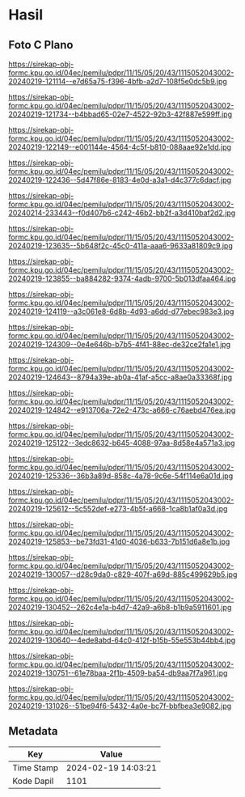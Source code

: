 # Hasil

## Foto C Plano

https://sirekap-obj-formc.kpu.go.id/04ec/pemilu/pdpr/11/15/05/20/43/1115052043002-20240219-121114--e7d65a75-f396-4bfb-a2d7-108f5e0dc5b9.jpg

https://sirekap-obj-formc.kpu.go.id/04ec/pemilu/pdpr/11/15/05/20/43/1115052043002-20240219-121734--b4bbad65-02e7-4522-92b3-42f887e599ff.jpg

https://sirekap-obj-formc.kpu.go.id/04ec/pemilu/pdpr/11/15/05/20/43/1115052043002-20240219-122149--e001144e-4564-4c5f-b810-088aae92e1dd.jpg

https://sirekap-obj-formc.kpu.go.id/04ec/pemilu/pdpr/11/15/05/20/43/1115052043002-20240219-122436--5d47f86e-8183-4e0d-a3a1-d4c377c6dacf.jpg

https://sirekap-obj-formc.kpu.go.id/04ec/pemilu/pdpr/11/15/05/20/43/1115052043002-20240214-233443--f0d407b6-c242-46b2-bb2f-a3d410baf2d2.jpg

https://sirekap-obj-formc.kpu.go.id/04ec/pemilu/pdpr/11/15/05/20/43/1115052043002-20240219-123635--5b648f2c-45c0-411a-aaa6-9633a81809c9.jpg

https://sirekap-obj-formc.kpu.go.id/04ec/pemilu/pdpr/11/15/05/20/43/1115052043002-20240219-123855--ba884282-9374-4adb-9700-5b013dfaa464.jpg

https://sirekap-obj-formc.kpu.go.id/04ec/pemilu/pdpr/11/15/05/20/43/1115052043002-20240219-124119--a3c061e8-6d8b-4d93-a6dd-d77ebec983e3.jpg

https://sirekap-obj-formc.kpu.go.id/04ec/pemilu/pdpr/11/15/05/20/43/1115052043002-20240219-124309--0e4e646b-b7b5-4f41-88ec-de32ce2fa1e1.jpg

https://sirekap-obj-formc.kpu.go.id/04ec/pemilu/pdpr/11/15/05/20/43/1115052043002-20240219-124643--8794a39e-ab0a-41af-a5cc-a8ae0a33368f.jpg

https://sirekap-obj-formc.kpu.go.id/04ec/pemilu/pdpr/11/15/05/20/43/1115052043002-20240219-124842--e913706a-72e2-473c-a666-c76aebd476ea.jpg

https://sirekap-obj-formc.kpu.go.id/04ec/pemilu/pdpr/11/15/05/20/43/1115052043002-20240219-125122--3edc8632-b645-4088-97aa-8d58e4a571a3.jpg

https://sirekap-obj-formc.kpu.go.id/04ec/pemilu/pdpr/11/15/05/20/43/1115052043002-20240219-125336--36b3a89d-858c-4a78-9c6e-54f114e6a01d.jpg

https://sirekap-obj-formc.kpu.go.id/04ec/pemilu/pdpr/11/15/05/20/43/1115052043002-20240219-125612--5c552def-e273-4b5f-a668-1ca8b1af0a3d.jpg

https://sirekap-obj-formc.kpu.go.id/04ec/pemilu/pdpr/11/15/05/20/43/1115052043002-20240219-125853--be73fd31-41d0-4036-b633-7b151d6a8e1b.jpg

https://sirekap-obj-formc.kpu.go.id/04ec/pemilu/pdpr/11/15/05/20/43/1115052043002-20240219-130057--d28c9da0-c829-407f-a69d-885c499629b5.jpg

https://sirekap-obj-formc.kpu.go.id/04ec/pemilu/pdpr/11/15/05/20/43/1115052043002-20240219-130452--262c4e1a-b4d7-42a9-a6b8-b1b9a5911601.jpg

https://sirekap-obj-formc.kpu.go.id/04ec/pemilu/pdpr/11/15/05/20/43/1115052043002-20240219-130640--4ede8abd-64c0-412f-b15b-55e553b44bb4.jpg

https://sirekap-obj-formc.kpu.go.id/04ec/pemilu/pdpr/11/15/05/20/43/1115052043002-20240219-130751--61e78baa-2f1b-4509-ba54-db9aa7f7a961.jpg

https://sirekap-obj-formc.kpu.go.id/04ec/pemilu/pdpr/11/15/05/20/43/1115052043002-20240219-131026--51be94f6-5432-4a0e-bc7f-bbfbea3e9082.jpg


## Metadata

| Key        | Value               |
| ---------- | ------------------- |
| Time Stamp | 2024-02-19 14:03:21 |
| Kode Dapil | 1101                |



